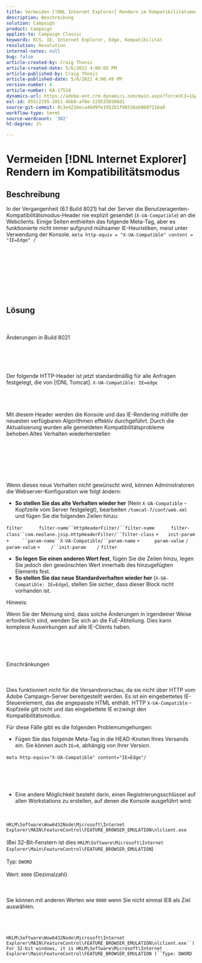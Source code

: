 ```yaml
---
title: Vermeiden [!DNL Internet Explorer] Rendern im Kompatibilitätsmodus
description: Beschreibung
solution: Campaign
product: Campaign
applies-to: Campaign Classic
keywords: KCS, IE, Internet Explorer, Edge, Kompatibilität
resolution: Resolution
internal-notes: null
bug: false
article-created-by: Craig Thonis
article-created-date: 5/6/2022 4:00:05 PM
article-published-by: Craig Thonis
article-published-date: 5/6/2022 4:00:49 PM
version-number: 4
article-number: KA-17518
dynamics-url: https://adobe-ent.crm.dynamics.com/main.aspx?forceUCI=1&pagetype=entityrecord&etn=knowledgearticle&id=71e22f95-55cd-ec11-a7b5-6045bd00d4f5
exl-id: 055c2195-1051-4bb0-af8e-2295256508d1
source-git-commit: 0c3e421beca46d9fe1952b1f98538a50697216a0
workflow-type: tm+mt
source-wordcount: '302'
ht-degree: 1%

---
```


# Vermeiden [!DNL Internet Explorer] Rendern im Kompatibilitätsmodus

## Beschreibung


In der Vergangenheit (6.1 Build 8021) hat der Server die Benutzeragenten-Kompatibilitätsmodus-Header nie explizit gesendet (`X-UA-Compatible`) an die Webclients. Einige Seiten enthielten das folgende Meta-Tag, aber es funktionierte nicht immer aufgrund mühsamer IE-Heuristiken, meist unter Verwendung der Konsole.
`meta http-equiv = "X-UA-Compatible" content = "IE=Edge" /`<br><br><br> <br><br><br> <br><br><br>

## Lösung

<br><br>Änderungen in Build 8021<br><br><br><br> <br><br>
Der folgende HTTP-Header ist jetzt standardmäßig für alle Anfragen festgelegt, die von [!DNL Tomcat].
`X-UA-Compatible: IE=edge`<br><br><br> <br><br>
Mit diesem Header werden die Konsole und das IE-Rendering mithilfe der neuesten verfügbaren Algorithmen effektiv durchgeführt. Durch die Aktualisierung wurden alle gemeldeten Kompatibilitätsprobleme behoben.Altes Verhalten wiederherstellen
<br><br><br><br> <br><br> <br><br>
Wenn dieses neue Verhalten nicht gewünscht wird, können Administratoren die Webserver-Konfiguration wie folgt ändern:

- <b>So stellen Sie das alte Verhalten wieder her</b> (Nein `X-UA-Compatible` -Kopfzeile vom Server festgelegt), bearbeiten `/tomcat-7/conf/web.xml` und fügen Sie die folgenden Zeilen hinzu:

```filter``` `     ` ```filter-name``HttpHeaderFilter/``filter-name``` `     ` ```filter-class``com.neolane.jssp.HttpHeaderFilter/``filter-class``` `+   ` `init-param` ```+     ``param-name``X-UA-Compatible/``param-name``` `+     ` `param-value` `/` `param-value` ```+    /``init-param``` `   ` `/` `filter`  
- <b>So legen Sie einen anderen Wert fest</b>, fügen Sie die Zeilen hinzu, legen Sie jedoch den gewünschten Wert innerhalb des hinzugefügten Elements fest.
- <b>So stellen Sie das neue Standardverhalten wieder her </b>(`X-UA-Compatible: IE=Edge`), stellen Sie sicher, dass dieser Block nicht vorhanden ist.


Hinweis:

Wenn Sie der Meinung sind, dass solche Änderungen in irgendeiner Weise erforderlich sind, wenden Sie sich an die FuE-Abteilung. Dies kann komplexe Auswirkungen auf alle IE-Clients haben.


<br><br><br><br>Einschränkungen<br><br> <br><br>
Dies funktioniert nicht für die Versandvorschau, da sie nicht über HTTP vom Adobe Campaign-Server bereitgestellt werden. Es ist ein eingebettetes IE-Steuerelement, das die angepasste HTML enthält. HTTP `X-UA-Compatible` -Kopfzeile gilt nicht und das eingebettete IE erzwingt den Kompatibilitätsmodus.

Für diese Fälle gibt es die folgenden Problemumgehungen:

- Fügen Sie das folgende Meta-Tag in die HEAD-Knoten Ihres Versands ein. Sie können auch `IE=8`, abhängig von Ihrer Version.

`meta http-equiv="X-UA-Compatible" content="IE=Edge"/` <br><br><br><br> 
- Eine andere Möglichkeit besteht darin, einen Registrierungsschlüssel auf allen Workstations zu erstellen, auf denen die Konsole ausgeführt wird:

<br><br>`HKLM\Software\Wow6432Node\Microsoft\Internet Explorer\MAIN\FeatureControl\FEATURE_BROWSER_EMULATION\nlclient.exe`<br><br>(Bei 32-Bit-Fenstern ist dies `HKLM\Software\Microsoft\Internet Explorer\Main\FeatureControl\FEATURE_BROWSER_EMULATION`)<br><br>Typ: `DWORD`<br><br>Wert: `8000` (Dezimalzahl)<br><br> <br><br>Sie können mit anderen Werten wie `9000` wenn Sie nicht einmal IE8 als Ziel auswählen.<br><br> <br><br><br>`HKLM\Software\Wow6432Node\Microsoft\Internet Explorer\MAIN\FeatureControl\FEATURE_BROWSER_EMULATION\nlclient.exe``(For 32-bit windows, it is HKLM\Software\Microsoft\Internet Explorer\Main\FeatureControl\FEATURE_BROWSER_EMULATION )``Type: DWORD`<br><br><br><br><br><br>
